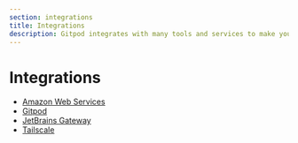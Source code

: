 ```yaml
---
section: integrations
title: Integrations
description: Gitpod integrates with many tools and services to make your development workflow more efficient.
---
```


# Integrations

-   [Amazon Web Services](/docs/integrations/aws)
-   [Gitpod](/docs/integrations/gitpod)
-   [JetBrains Gateway](/docs/integrations/jetbrains-gateway)
-   [Tailscale](/docs/integrations/tailscale)
